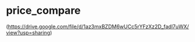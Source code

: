# price_compare

(https://drive.google.com/file/d/1az3mxBZDM6wUCc5rYFzXz2D_fadl7uWX/view?usp=sharing)
